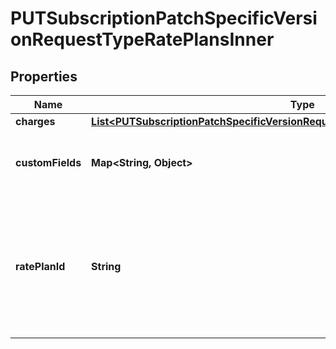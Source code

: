 

# PUTSubscriptionPatchSpecificVersionRequestTypeRatePlansInner


## Properties

| Name | Type | Description | Notes |
|------------ | ------------- | ------------- | -------------|
|**charges** | [**List&lt;PUTSubscriptionPatchSpecificVersionRequestTypeRatePlansInnerChargesInner&gt;**](PUTSubscriptionPatchSpecificVersionRequestTypeRatePlansInnerChargesInner.md) |  |  [optional] |
|**customFields** | **Map&lt;String, Object&gt;** | Container for custom fields of a Rate Plan object.  |  [optional] |
|**ratePlanId** | **String** | The rate plan id in any version of the subscription. This will be linked to the only one rate plan in the current version. |  |



